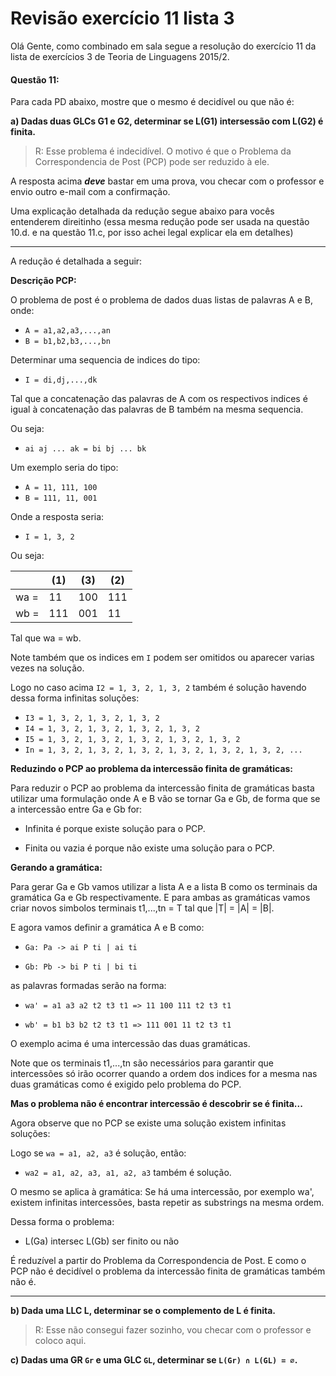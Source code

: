 # Revisão exercício 11 lista 3

Olá Gente, como combinado em sala segue a resolução do exercício 11 da lista de exercícios 3 de Teoria de Linguagens 2015/2.

#### Questão 11:

Para cada PD abaixo, mostre que o mesmo é decidível ou que não é:

**a) Dadas duas GLCs G1 e G2, determinar se L(G1) intersessão com L(G2) é finita.**

> R: Esse problema é indecidível. O motivo é que o Problema da Correspondencia de Post (PCP) pode ser reduzido à ele.

A resposta acima **_deve_** bastar em uma prova, vou checar com o professor e envio outro e-mail com a confirmação.

Uma explicação detalhada da redução segue abaixo para vocês entenderem direitinho
(essa mesma redução pode ser usada na questão 10.d. e na questão 11.c,
por isso achei legal explicar ela em detalhes)

---

A redução é detalhada a seguir:

**Descrição PCP:**

O problema de post é o problema de dados duas listas de palavras A e B, onde:

- `A = a1,a2,a3,...,an`
- `B = b1,b2,b3,...,bn`

Determinar uma sequencia de indices do tipo:

- `I = di,dj,...,dk`

Tal que a concatenação das palavras de A com os respectivos indices é igual à concatenação das palavras de B também na mesma sequencia.

Ou seja:

- `ai aj ... ak = bi bj ... bk`

Um exemplo seria do tipo:

- `A = 11, 111, 100`
- `B = 111, 11, 001`

Onde a resposta seria:

- `I = 1, 3, 2`

Ou seja:

|      | (1) | (3) | (2) |
|------|-----|-----|-----|
| wa = | 11  | 100 | 111 |
| wb = | 111 | 001 | 11  |

Tal que wa = wb.

Note também que os indices em `I` podem ser omitidos ou aparecer varias vezes na solução.

Logo no caso acima `I2 = 1, 3, 2, 1, 3, 2` também é solução havendo dessa forma infinitas soluções:

- `I3 = 1, 3, 2, 1, 3, 2, 1, 3, 2`
- `I4 = 1, 3, 2, 1, 3, 2, 1, 3, 2, 1, 3, 2`
- `I5 = 1, 3, 2, 1, 3, 2, 1, 3, 2, 1, 3, 2, 1, 3, 2`
- `In = 1, 3, 2, 1, 3, 2, 1, 3, 2, 1, 3, 2, 1, 3, 2, 1, 3, 2, ...`

**Reduzindo o PCP ao problema da intercessão finita de gramáticas:**

Para reduzir o PCP ao problema da intercessão finita de gramáticas
basta utilizar uma formulação onde A e B vão se tornar Ga e Gb,
de forma que se a intercessão entre Ga e Gb for:

- Infinita é porque existe solução para o PCP.

- Finita ou vazia é porque não existe uma solução para o PCP.

**Gerando a gramática:**

Para gerar Ga e Gb vamos utilizar a lista A e a lista B como os terminais da gramática Ga e Gb respectivamente.
E para ambas as gramáticas vamos criar novos simbolos terminais t1,...,tn = T tal que |T| = |A| = |B|.

E agora vamos definir a gramática A e B como:

- `Ga: Pa -> ai P ti | ai ti`

- `Gb: Pb -> bi P ti | bi ti`

as palavras formadas serão na forma:

- `wa' = a1 a3 a2 t2 t3 t1 => 11 100 111 t2 t3 t1`

- `wb' = b1 b3 b2 t2 t3 t1 => 111 001 11 t2 t3 t1`

O exemplo acima é uma intercessão das duas gramáticas.

Note que os terminais t1,...,tn são necessários para garantir que intercessões
só irão ocorrer quando a ordem dos indices for a mesma nas duas gramáticas
como é exigido pelo problema do PCP.

**Mas o problema não é encontrar intercessão é descobrir se é finita...**

Agora observe que no PCP se existe uma solução existem infinitas soluções:

Logo se `wa = a1, a2, a3` é solução, então:

- `wa2 = a1, a2, a3, a1, a2, a3` também é solução.

O mesmo se aplica à gramática: Se há uma intercessão, por exemplo wa',
existem infinitas intercessões, basta repetir as substrings na mesma ordem.

Dessa forma o problema:

- L(Ga) intersec L(Gb) ser finito ou não

É reduzível a partir do Problema da Correspondencia de Post. E como o PCP
não é decidível o problema da intercessão finita de gramáticas também não é.

---

**b) Dada uma LLC L, determinar se o complemento de L é finita.**

> R: Esse não consegui fazer sozinho, vou checar com o professor e coloco aqui.

**c) Dadas uma GR `Gr` e uma GLC `GL`, determinar se `L(Gr) ∩ L(GL) = ∅`.**




